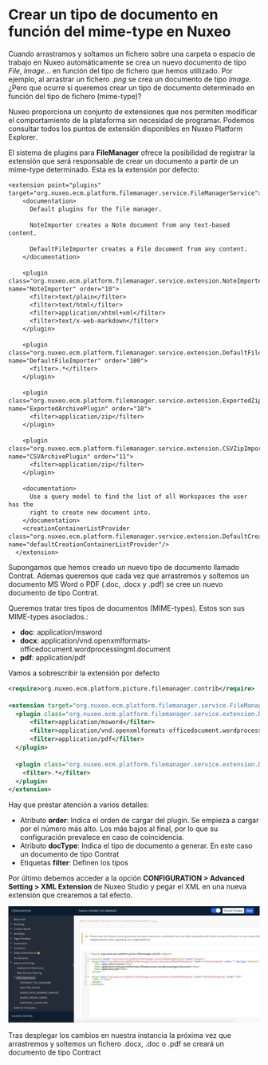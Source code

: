 # Crear un tipo de documento en función del mime-type en Nuxeo

Cuando arrastramos y soltamos un fichero sobre una carpeta o espacio de trabajo en Nuxeo automáticamente se crea un nuevo documento de tipo *File*, *Image*… en función del tipo de fichero que hemos utilizado. Por ejemplo, al arrastrar un fichero *.png* se crea un documento de tipo *Image*. ¿Pero que ocurre si queremos crear un tipo de documento determinado en función del tipo de fichero (mime-type)?

Nuxeo proporciona un conjunto de extensiones que nos permiten modificar el comportamiento de la plataforma sin necesidad de programar. Podemos consultar todos los puntos de extensión disponibles en Nuxeo Platform Explorer.

El sistema de plugins para **FileManager** ofrece la posibilidad de registrar la extensión que será responsable de crear un documento a partir de un mime-type determinado. Esta es la extensión por defecto:

```
<extension point="plugins" target="org.nuxeo.ecm.platform.filemanager.service.FileManagerService">
    <documentation>
      Default plugins for the file manager.

      NoteImporter creates a Note document from any text-based content.

      DefaultFileImporter creates a File document from any content.
    </documentation>

    <plugin class="org.nuxeo.ecm.platform.filemanager.service.extension.NoteImporter" name="NoteImporter" order="10">
      <filter>text/plain</filter>
      <filter>text/html</filter>
      <filter>application/xhtml+xml</filter>
      <filter>text/x-web-markdown</filter>
    </plugin>

    <plugin class="org.nuxeo.ecm.platform.filemanager.service.extension.DefaultFileImporter" name="DefaultFileImporter" order="100">
      <filter>.*</filter>
    </plugin>

    <plugin class="org.nuxeo.ecm.platform.filemanager.service.extension.ExportedZipImporter" name="ExportedArchivePlugin" order="10">
      <filter>application/zip</filter>
    </plugin>

    <plugin class="org.nuxeo.ecm.platform.filemanager.service.extension.CSVZipImporter" name="CSVArchivePlugin" order="11">
      <filter>application/zip</filter>
    </plugin>

    <documentation>
      Use a query model to find the list of all Workspaces the user has the
      right to create new document into.
    </documentation>
    <creationContainerListProvider class="org.nuxeo.ecm.platform.filemanager.service.extension.DefaultCreationContainerListProvider" name="defaultCreationContainerListProvider"/>
  </extension>
```

Supongamos que hemos creado un nuevo tipo de documento llamado Contrat. Ademas queremos que cada vez que arrastremos y soltemos un documento MS Word o PDF (.doc, .docx y .pdf) se cree un nuevo documento de tipo Contrat.

Queremos tratar tres tipos de documentos (MIME-types). Estos son sus MIME-types asociados.:

   - **doc**: application/msword
   - **docx**: application/vnd.openxmlformats-officedocument.wordprocessingml.document
   - **pdf**: application/pdf

Vamos a sobrescribir la extensión por defecto

```xml 
<require>org.nuxeo.ecm.platform.picture.filemanager.contrib</require>

<extension target="org.nuxeo.ecm.platform.filemanager.service.FileManagerService" point="plugins">
  <plugin class="org.nuxeo.ecm.platform.filemanager.service.extension.DefaultFileImporter" name="ContractImporter" order="1" docType="Contract">        
      <filter>application/msword</filter>    
      <filter>application/vnd.openxmlformats-officedocument.wordprocessingml.document</filter>        
      <filter>application/pdf</filter>            
  </plugin>  
  
  <plugin class="org.nuxeo.ecm.platform.filemanager.service.extension.DefaultFileImporter" name="DefaultFileImporter" order="100">
    <filter>.*</filter>
  </plugin>    
</extension>
```
Hay que prestar atención  a varios detalles:

   - Atributo **order**: Indica el orden de cargar del plugin. Se empieza a cargar por el número más alto. Los más bajos al final, por lo que su configuración prevalece en caso de coincidencia.
   - Atributo **docType**: Indica el tipo de documento a generar. En este caso un documento de tipo Contrat
   - Etiquetas **filter**: Definen los tipos
   
Por último debemos acceder a la opción **CONFIGURATION > Advanced Setting > XML Extension** de Nuxeo Studio y pegar el XML en una nueva extensión que crearemos a tal efecto.

![Nuxeo: Advanced setting: XML Extension](images/nuxeo-advanced-setting-xml-extension-1200x555.png "Nuxeo: Advanced setting: XML Extension")

Tras desplegar los cambios en nuestra instancia la próxima vez que arrastremos  y soltemos un fichero .docx, .doc o .pdf se creará un documento de tipo Contract



